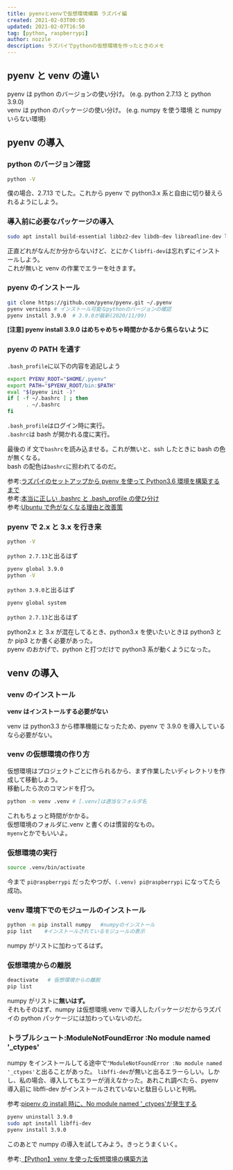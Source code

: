 ```yaml
---
title: pyenvとvenvで仮想環境構築 ラズパイ編
created: 2021-02-03T00:05
updated: 2021-02-07T16:50
tag: [python, raspberrypi]
author: nozzle
description: ラズパイでpythonの仮想環境を作ったときのメモ
---
```


## pyenv と venv の違い

pyenv は python のバージョンの使い分け。 (e.g. python 2.7.13 と python 3.9.0)  
venv は python のパッケージの使い分け。 (e.g. numpy を使う環境 と numpy いらない環境)

## pyenv の導入

### python のバージョン確認

```bash
python -V
```

僕の場合、2.7.13 でした。これから pyenv で python3.x 系と自由に切り替えられるようにしよう。

### 導入前に必要なパッケージの導入

```bash
sudo apt install build-essential libbz2-dev libdb-dev libreadline-dev libffi-dev libgdbm-dev liblzma-dev libncursesw5-dev libsqlite3-dev libssl-dev zlib1g-dev uuid-dev tk-dev
```

正直どれがなんだか分からないけど、とにかく`libffi-dev`は忘れずにインストールしよう。<br>これが無いと venv の作業でエラーを吐きます。

### pyenv のインストール

```bash
git clone https://github.com/pyenv/pyenv.git ~/.pyenv
pyenv versions # インストール可能なpythonのバージョンの確認
pyenv install 3.9.0  # 3.9.0が最新(2020/11/09)
```

**[注意] pyenv install 3.9.0 はめちゃめちゃ時間かかるから焦らないように**

### pyenv の PATH を通す

`.bash_profile`に以下の内容を追記しよう

```bash
export PYENV_ROOT="$HOME/.pyenv"
export PATH="$PYENV_ROOT/bin:$PATH"
eval "$(pyenv init -)"
if [ -f ~/.bashrc ] ; then
      . ~/.bashrc
fi
```

`.bash_profile`はログイン時に実行。  
`.bashrc`は bash が開かれる度に実行。

最後の if 文で`bashrc`を読み込ませる。これが無いと、ssh したときに bash の色が無くなる。  
bash の配色は`bashrc`に担われてるのだ。

参考:[ラズパイのセットアップから pyenv を使って Python3.6 環境を構築するまで](https://www.suzu6.net/posts/31/)  
参考:[本当に正しい .bashrc と .bash_profile の使ひ分け](https://qiita.com/magicant/items/d3bb7ea1192e63fba850)  
参考:[Ubuntu で色がなくなる理由と改善策](https://qiita.com/upnt/items/022c5fc916d8a289e326)

### pyenv で 2.x と 3.x を行き来

```bash
python -V
```

`python 2.7.13`と出るはず

```bash
pyenv global 3.9.0
python -V
```

`python 3.9.0`と出るはず

```bash
pyenv global system
```

`python 2.7.13`と出るはず

python2.x と 3.x が混在してるとき、python3.x を使いたいときは python3 とか pip3 とか書く必要があった。  
pyenv のおかげで、python と打つだけで python3 系が動くようになった。

## venv の導入

### venv のインストール

**venv はインストールする必要がない**

venv は python3.3 から標準機能になったため、pyenv で 3.9.0 を導入しているなら必要がない。

### venv の仮想環境の作り方

仮想環境はプロジェクトごとに作られるから、まず作業したいディレクトリを作成して移動しよう。  
移動したら次のコマンドを打つ。

```bash
python -m venv .venv # [.venv]は適当なフォルダ名
```

これもちょっと時間がかかる。  
仮想環境のフォルダに.venv と書くのは慣習的なもの。  
`myenv`とかでもいいよ。

### 仮想環境の実行

```bash
source .venv/bin/activate
```

今まで `pi@raspberrypi` だったやつが、`(.venv) pi@raspberrypi` になってたら成功。

### venv 環境下でのモジュールのインストール

```bash
python -m pip install numpy   #numpyのインストール
pip list    #インストールされているモジュールの表示
```

numpy がリストに加わってるはず。

### 仮想環境からの離脱

```bash
deactivate   # 仮想環境からの離脱
pip list
```

numpy がリストに**無いはず。**  
それもそのはず、numpy は仮想環境.venv で導入したパッケージだからラズパイの python パッケージには加わっていないのだ。

### トラブルシュート:ModuleNotFoundError :No module named '\_ctypes'

numpy をインストールしてる途中で`"ModuleNotFoundError :No module named '_ctypes'`と出ることがあった。 `libffi-dev`が無いと出るエラーらしい。しかし、私の場合、導入してもエラーが消えなかった。あれこれ調べたら、pyenv 導入前に libffi-dev がインストールされていないと駄目らしいと判明。

参考:[pipenv の install 時に、No module named '\_ctypes'が発生する](https://qiita.com/mynkit/items/f8a1a90b99efef4a08a3)

```bash
pyenv uninstall 3.9.0
sudo apt install libffi-dev
pyenv install 3.9.0
```

このあとで numpy の導入を試してみよう。きっとうまくいく。

参考:[【Python】venv を使った仮想環境の構築方法](https://hibiki-press.tech/python/venv/4567)

